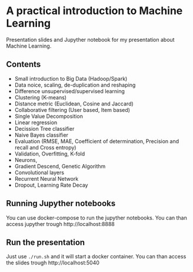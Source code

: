 # A practical introduction to Machine Learning
Presentation slides and Jupyther notebook for my presentation about Machine Learning.

## Contents
* Small introduction to Big Data (Hadoop/Spark)
* Data noice, scaling, de-duplication and reshaping
* Difference unsupervised/supervised learning
* Clustering (K-means)
* Distance metric (Euclidean, Cosine and Jaccard)
* Collaborative filtering (User based, Item based)
* Single Value Decomposition
* Linear regression
* Decission Tree classifier
* Naive Bayes classifier
* Evaluation (RMSE, MAE, Coefficient of determination, Precision and recall and Cross entropy)
* Validation, Overfitting, K-fold
* Neurons, 
* Gradient Descend, Genetic Algorithm
* Convolutional layers
* Recurrent Neural Network
* Dropout, Learning Rate Decay

## Running Jupyther notebooks
You can use docker-compose to run the jupyther notebooks. You can than access jupyther trough http://localhost:8888

## Run the presentation
Just use `./run.sh` and it will start a docker container. You can than access the slides trough http://localhost:5040

